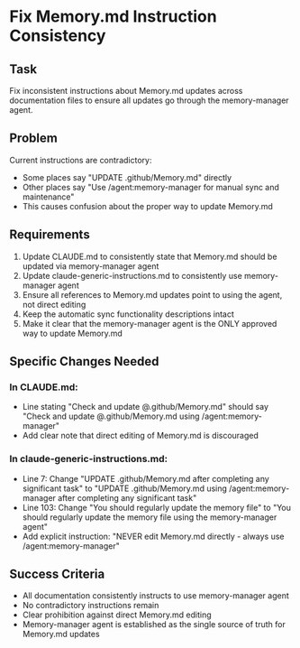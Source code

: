 # Fix Memory.md Instruction Consistency

## Task
Fix inconsistent instructions about Memory.md updates across documentation files to ensure all updates go through the memory-manager agent.

## Problem
Current instructions are contradictory:
- Some places say "UPDATE .github/Memory.md" directly
- Other places say "Use /agent:memory-manager for manual sync and maintenance"
- This causes confusion about the proper way to update Memory.md

## Requirements
1. Update CLAUDE.md to consistently state that Memory.md should be updated via memory-manager agent
2. Update claude-generic-instructions.md to consistently use memory-manager agent
3. Ensure all references to Memory.md updates point to using the agent, not direct editing
4. Keep the automatic sync functionality descriptions intact
5. Make it clear that the memory-manager agent is the ONLY approved way to update Memory.md

## Specific Changes Needed

### In CLAUDE.md:
- Line stating "Check and update @.github/Memory.md" should say "Check and update @.github/Memory.md using /agent:memory-manager"
- Add clear note that direct editing of Memory.md is discouraged

### In claude-generic-instructions.md:
- Line 7: Change "UPDATE .github/Memory.md after completing any significant task" to "UPDATE .github/Memory.md using /agent:memory-manager after completing any significant task"
- Line 103: Change "You should regularly update the memory file" to "You should regularly update the memory file using the memory-manager agent"
- Add explicit instruction: "NEVER edit Memory.md directly - always use /agent:memory-manager"

## Success Criteria
- All documentation consistently instructs to use memory-manager agent
- No contradictory instructions remain
- Clear prohibition against direct Memory.md editing
- Memory-manager agent is established as the single source of truth for Memory.md updates